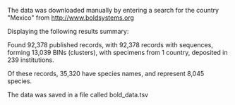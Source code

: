 
The data was downloaded manually by entering a search for the country "Mexico" from 
http://www.boldsystems.org

Displaying the following results summary:

Found 92,378 published records,
with 92,378 records with sequences,
forming 13,039 BINs (clusters),
with specimens from 1 country,
deposited in 239 institutions.

Of these records, 35,320 have species names, and represent 8,045 species.

The data was saved in a file called bold_data.tsv




